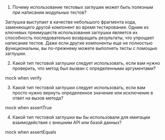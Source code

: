 1) Почему использование тестовых заглушек может быть полезным
при написании модульных тестов?

Заглушка выступает в качестве небольшого фрагмента кода, 
заменяющего другой компонент во время тестирования. 
Одним из ключевых преимуществ использования заглушки 
является их способность последовательно возвращать результаты, 
что упрощает написание тестов. Даже если другие компоненты 
еще не полностью функциональны, вы по-прежнему можете выполнять 
тесты с помощью заглушки.

2) Какой тип тестовой заглушки следует использовать, 
если вам нужно проверить, что метод был вызван с 
определенными аргументами?

mock when verify

3) Какой тип тестовой заглушки следует использовать, 
если вам просто нужно вернуть определенное значение 
или исключение в ответ на вызов метода?

mock when assertTrue

4) Какой тип тестовой заглушки вы бы использовали 
для имитации взаимодействия с внешним API или базой данных?

mock when assertEquals